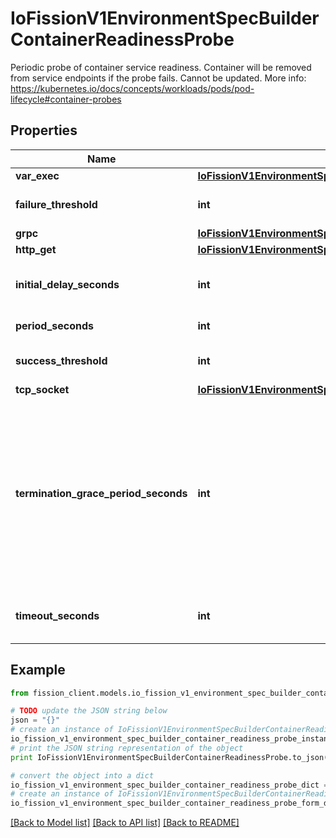 # IoFissionV1EnvironmentSpecBuilderContainerReadinessProbe

Periodic probe of container service readiness. Container will be removed from service endpoints if the probe fails. Cannot be updated. More info: https://kubernetes.io/docs/concepts/workloads/pods/pod-lifecycle#container-probes

## Properties

Name | Type | Description | Notes
------------ | ------------- | ------------- | -------------
**var_exec** | [**IoFissionV1EnvironmentSpecBuilderContainerLifecyclePostStartExec**](IoFissionV1EnvironmentSpecBuilderContainerLifecyclePostStartExec.md) |  | [optional] 
**failure_threshold** | **int** | Minimum consecutive failures for the probe to be considered failed after having succeeded. Defaults to 3. Minimum value is 1. | [optional] 
**grpc** | [**IoFissionV1EnvironmentSpecBuilderContainerLivenessProbeGrpc**](IoFissionV1EnvironmentSpecBuilderContainerLivenessProbeGrpc.md) |  | [optional] 
**http_get** | [**IoFissionV1EnvironmentSpecBuilderContainerLifecyclePostStartHttpGet**](IoFissionV1EnvironmentSpecBuilderContainerLifecyclePostStartHttpGet.md) |  | [optional] 
**initial_delay_seconds** | **int** | Number of seconds after the container has started before liveness probes are initiated. More info: https://kubernetes.io/docs/concepts/workloads/pods/pod-lifecycle#container-probes | [optional] 
**period_seconds** | **int** | How often (in seconds) to perform the probe. Default to 10 seconds. Minimum value is 1. | [optional] 
**success_threshold** | **int** | Minimum consecutive successes for the probe to be considered successful after having failed. Defaults to 1. Must be 1 for liveness and startup. Minimum value is 1. | [optional] 
**tcp_socket** | [**IoFissionV1EnvironmentSpecBuilderContainerLivenessProbeTcpSocket**](IoFissionV1EnvironmentSpecBuilderContainerLivenessProbeTcpSocket.md) |  | [optional] 
**termination_grace_period_seconds** | **int** | Optional duration in seconds the pod needs to terminate gracefully upon probe failure. The grace period is the duration in seconds after the processes running in the pod are sent a termination signal and the time when the processes are forcibly halted with a kill signal. Set this value longer than the expected cleanup time for your process. If this value is nil, the pod&#39;s terminationGracePeriodSeconds will be used. Otherwise, this value overrides the value provided by the pod spec. Value must be non-negative integer. The value zero indicates stop immediately via the kill signal (no opportunity to shut down). This is a beta field and requires enabling ProbeTerminationGracePeriod feature gate. Minimum value is 1. spec.terminationGracePeriodSeconds is used if unset. | [optional] 
**timeout_seconds** | **int** | Number of seconds after which the probe times out. Defaults to 1 second. Minimum value is 1. More info: https://kubernetes.io/docs/concepts/workloads/pods/pod-lifecycle#container-probes | [optional] 

## Example

```python
from fission_client.models.io_fission_v1_environment_spec_builder_container_readiness_probe import IoFissionV1EnvironmentSpecBuilderContainerReadinessProbe

# TODO update the JSON string below
json = "{}"
# create an instance of IoFissionV1EnvironmentSpecBuilderContainerReadinessProbe from a JSON string
io_fission_v1_environment_spec_builder_container_readiness_probe_instance = IoFissionV1EnvironmentSpecBuilderContainerReadinessProbe.from_json(json)
# print the JSON string representation of the object
print IoFissionV1EnvironmentSpecBuilderContainerReadinessProbe.to_json()

# convert the object into a dict
io_fission_v1_environment_spec_builder_container_readiness_probe_dict = io_fission_v1_environment_spec_builder_container_readiness_probe_instance.to_dict()
# create an instance of IoFissionV1EnvironmentSpecBuilderContainerReadinessProbe from a dict
io_fission_v1_environment_spec_builder_container_readiness_probe_form_dict = io_fission_v1_environment_spec_builder_container_readiness_probe.from_dict(io_fission_v1_environment_spec_builder_container_readiness_probe_dict)
```
[[Back to Model list]](../README.md#documentation-for-models) [[Back to API list]](../README.md#documentation-for-api-endpoints) [[Back to README]](../README.md)


